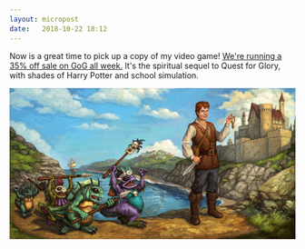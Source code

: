 ```yaml
---
layout: micropost
date:   2018-10-22 18:12
---
```


Now is a great time to pick up a copy of my video game! [We're running a 35% off sale on GoG all week.](https://www.gog.com/game/herou_rogue_to_redemption) It's the spiritual sequel to Quest for Glory, with shades of Harry Potter and school simulation.

<a href="/assets/images/post-images/42862e0fa2fa4d58.png"><img src="/assets/images/post-images/42862e0fa2fa4d58.png" alt="Hero-U: Rogue to Redemption" /></a>